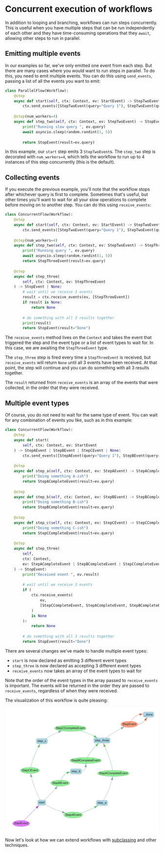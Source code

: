 # Concurrent execution of workflows

In addition to looping and branching, workflows can run steps concurrently. This is useful when you have multiple steps that can be run independently of each other and they have time-consuming operations that they `await`, allowing other steps to run in parallel.

## Emitting multiple events

In our examples so far, we've only emitted one event from each step. But there are many cases where you would want to run steps in parallel. To do this, you need to emit multiple events. You can do this using `send_events`, passing a list of all the events you want to emit:

```python
class ParallelFlow(Workflow):
    @step
    async def start(self, ctx: Context, ev: StartEvent) -> StepTwoEvent | None:
        ctx.send_events([StepTwoEvent(query="Query 1"), StepTwoEvent(query="Query 2"), StepTwoEvent(query="Query 3")])

    @step(num_workers=4)
    async def step_two(self, ctx: Context, ev: StepTwoEvent) -> StopEvent:
        print("Running slow query ", ev.query)
        await asyncio.sleep(random.randint(1, 5))

        return StopEvent(result=ev.query)
```

In this example, our `start` step emits 3 `StepTwoEvent`s. The `step_two` step is decorated with `num_workers=4`, which tells the workflow to run up to 4 instances of this step concurrently (this is the default).

## Collecting events

If you execute the previous example, you'll note that the workflow stops after whichever query is first to complete. Sometimes that's useful, but other times you'll want to wait for all your slow operations to complete before moving on to another step. You can do this using `receive_events`:

```python
class ConcurrentFlow(Workflow):
    @step
    async def start(self, ctx: Context, ev: StartEvent) -> StepTwoEvent | None:
        ctx.send_events([StepTwoEvent(query="Query 1"), StepTwoEvent(query="Query 2"), StepTwoEvent(query="Query 3")])

    @step(num_workers=4)
    async def step_two(self, ctx: Context, ev: StepTwoEvent) -> StepThreeEvent:
        print("Running query ", ev.query)
        await asyncio.sleep(random.randint(1, 5))
        return StepThreeEvent(result=ev.query)

    @step
    async def step_three(
        self, ctx: Context, ev: StepThreeEvent
    ) -> StopEvent | None:
        # wait until we receive 3 events
        result = ctx.receive_events(ev, [StepThreeEvent])
        if result is None:
            return None

        # do something with all 3 results together
        print(result)
        return StopEvent(result="Done")
```

The `receive_events` method lives on the `Context` and takes the event that triggered the step and the event type or a list of event types to wait for. In this case, we are awaiting the `StepThreeEvent` type.

The `step_three` step is fired every time a `StepThreeEvent` is received, but `receive_events` will return `None` until all 3 events have been received. At that point, the step will continue and you can do something with all 3 results together.

The `result` returned from `receive_events` is an array of the events that were collected, in the order that they were received.


## Multiple event types

Of course, you do not need to wait for the same type of event. You can wait for any combination of events you like, such as in this example:

```python
class ConcurrentFlow(Workflow):
    @step
    async def start(
        self, ctx: Context, ev: StartEvent
    ) -> StepAEvent | StepBEvent | StepCEvent | None:
        ctx.send_events([StepAEvent(query="Query 1"), StepBEvent(query="Query 2"), StepCEvent(query="Query 3")])

    @step
    async def step_a(self, ctx: Context, ev: StepAEvent) -> StepACompleteEvent:
        print("Doing something A-ish")
        return StepACompleteEvent(result=ev.query)

    @step
    async def step_b(self, ctx: Context, ev: StepBEvent) -> StepBCompleteEvent:
        print("Doing something B-ish")
        return StepBCompleteEvent(result=ev.query)

    @step
    async def step_c(self, ctx: Context, ev: StepCEvent) -> StepCCompleteEvent:
        print("Doing something C-ish")
        return StepCCompleteEvent(result=ev.query)

    @step
    async def step_three(
        self,
        ctx: Context,
        ev: StepACompleteEvent | StepBCompleteEvent | StepCCompleteEvent,
    ) -> StopEvent:
        print("Received event ", ev.result)

        # wait until we receive 3 events
        if (
            ctx.receive_events(
                ev,
                [StepCCompleteEvent, StepACompleteEvent, StepBCompleteEvent],
            )
            is None
        ):
            return None

        # do something with all 3 results together
        return StopEvent(result="Done")
```

There are several changes we've made to handle multiple event types:

* `start` is now declared as emitting 3 different event types
* `step_three` is now declared as accepting 3 different event types
* `receive_events` now takes an array of the event types to wait for

Note that the order of the event types in the array passed to `receive_events` is important. The events will be returned in the order they are passed to `receive_events`, regardless of when they were received.

The visualization of this workflow is quite pleasing:

![A concurrent workflow](./different_events.png)

Now let's look at how we can extend workflows with [subclassing](subclass.md) and other techniques.
